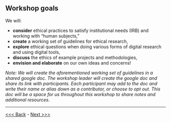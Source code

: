 ## Workshop goals

We will:
* **consider** ethical practices to satisfy institutional needs (IRB) and working with “human subjects,”
* **create** a working set of guidelines for ethical research,
* **explore** ethical questions when doing various forms of digital research and using digital tools,
* **discuss** the ethics of example projects and methodologies,
* **envision and elaborate** on our own ideas and concerns!

*Note: We will create the aforementioned working set of guidelines in a shared google doc. The workshop leader will create the google doc and share its link with participants. Each participant may add to the doc and write their name or alias down as a contributor, or choose to opt out. This doc will be a space for us throughout this workshop to share notes and additional resources.* 

******

[<<< Back](your.md) - [Next >>>](institutional.md)